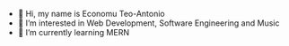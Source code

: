 - 👋 Hi, my name is Economu Teo-Antonio
- 👀 I’m interested in Web Development, Software Engineering and Music
- 🌱 I’m currently learning MERN  

<!---
economuteo/economuteo is a ✨ special ✨ repository because its `README.md` (this file) appears on your GitHub profile.
You can click the Preview link to take a look at your changes.
--->
